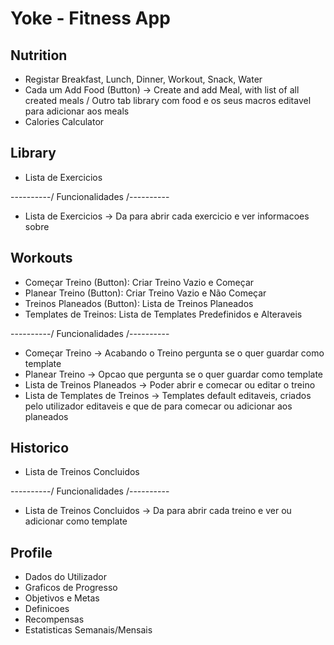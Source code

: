 # Yoke - Fitness App

## Nutrition
- Registar Breakfast, Lunch, Dinner, Workout, Snack, Water
- Cada um Add Food (Button) -> Create and add Meal, with list of all created meals / Outro tab library com food e os seus macros editavel para adicionar aos meals
- Calories Calculator

## Library
- Lista de Exercicios

----------/ Funcionalidades /----------
- Lista de Exercicios -> Da para abrir cada exercicio e ver informacoes sobre

## Workouts
- Começar Treino (Button): Criar Treino Vazio e Começar
- Planear Treino (Button): Criar Treino Vazio e Não Começar
- Treinos Planeados (Button): Lista de Treinos Planeados
- Templates de Treinos: Lista de Templates Predefinidos e Alteraveis

----------/ Funcionalidades /----------
- Começar Treino -> Acabando o Treino pergunta se o quer guardar como template
- Planear Treino -> Opcao que pergunta se o quer guardar como template
- Lista de Treinos Planeados -> Poder abrir e comecar ou editar o treino
- Lista de Templates de Treinos -> Templates default editaveis, criados pelo utilizador editaveis e que de para comecar ou adicionar aos planeados

## Historico
- Lista de Treinos Concluidos

----------/ Funcionalidades /----------
- Lista de Treinos Concluidos -> Da para abrir cada treino e ver ou adicionar como template

## Profile
- Dados do Utilizador
- Graficos de Progresso
- Objetivos e Metas
- Definicoes
- Recompensas
- Estatisticas Semanais/Mensais